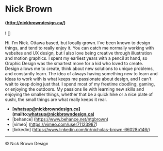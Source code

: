 # Nick Brown

#### (http://nickbrowndesign.ca/)

! []

Hi. I'm Nick. Ottawa based, but locally grown. I've been known to design things, and tend to really enjoy it. You can catch me normally working with websites and UX design, but I also love being creative through illustration and motion graphics. I spent my earliest years with a pencil at hand, so Graphic Design was the smartest move for a kid who loved to create. Design allows me to create, think about new solutions to unique problems, and constantly learn. The idea of always having something new to learn and ideas to work with is what keeps me passionate about design, and I can't wait to keep doing just that. I spend most of my freetime doodling, gaming, or enjoying the outdoors. My passions lie with learning new skills and enjoying the smaller things, whether that be a quick hike or a nice plate of sushi, the small things are what really keeps it real.

- **[whatsup@nickbrowndesign.ca] (mailto:whatsup@nickbrowndesign.ca)**
- [behance] (https://www.behance.net/ntgbrown)
- [vimeo] (https://vimeo.com/user71123987)
- [linkedin] (https://www.linkedin.com/in/nicholas-brown-66028b146/)

---

© Nick Brown Design
